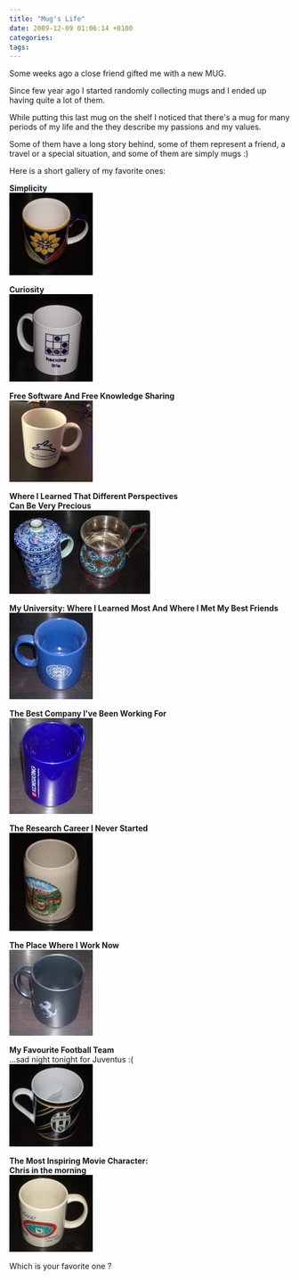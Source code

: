 ```yaml
---
title: "Mug's Life"
date: 2009-12-09 01:06:14 +0100
categories:
tags:
---
```


Some weeks ago a close friend gifted me with a new MUG.

Since few year ago I started randomly collecting mugs and I ended up having quite a lot of them.

While putting this last mug on the shelf I noticed that there's a mug for many periods of my life and the they describe my passions and my values.

Some of them have a long story behind, some of them represent a friend, a travel or a special situation, and some of them are simply mugs :)

Here is a short gallery of my favorite ones:

**Simplicity**  
 [![mug_s_00_Simplicity.jpg](/assets/images/posts_2009_mugs/mug_s_00_Simplicity.jpg)](/assets/images/posts_2009_mugs/mug_00_Simplicity.jpg)


**Curiosity**  
[![mug_s_01_Curiosity.jpg](/assets/images/posts_2009_mugs/mug_s_01_Curiosity.jpg)](/assets/images/posts_2009_mugs/mug_01_Curiosity.jpg)


**Free Software And Free Knowledge Sharing**  
[![mug_s_09_FreeSoftwareFreeKnowledgeSharing.jpg](/assets/images/posts_2009_mugs/mug_s_09_FreeSoftwareFreeKnowledgeSharing.jpg)](/assets/images/posts_2009_mugs/mug_09_FreeSoftwareFreeKnowledgeSharing.jpg)

**Where I Learned That Different Perspectives   
Can Be Very Precious**     
[![mug_s_02_WhereILearnedThatDifferentPerspectivesCanBeVeryPrecious.jpg](/assets/images/posts_2009_mugs/mug_s_02_WhereILearnedThatDifferentPerspectivesCanBeVeryPrecious.jpg)](/assets/images/posts_2009_mugs/mug_02_WhereILearnedThatDifferentPerspectivesCanBeVeryPrecious.jpg)

**My University: Where I Learned Most And Where I Met My Best Friends**  
[![mug_s_03_ThePlaceWhereILearnedMost.jpg](/assets/images/posts_2009_mugs/mug_s_03_ThePlaceWhereILearnedMost.jpg)](/assets/images/posts_2009_mugs/mug_03_ThePlaceWhereILearnedMost.jpg)

**The Best Company I've Been Working For**     
[![mug_s_04_TheBestCompanyIVeBeenWorkingFor.jpg](/assets/images/posts_2009_mugs/mug_s_04_TheBestCompanyIVeBeenWorkingFor.jpg)](/assets/images/posts_2009_mugs/mug_04_TheBestCompanyIVeBeenWorkingFor.jpg)

**The Research Career I Never Started**  
[![TheResearchCareerINeverStarted(LostOpportunities).jpg](/assets/images/posts_2009_mugs/mug_s_05_TheResearchCareerINeverStarted(LostOpportunities).jpg) ](/assets/images/posts_2009_mugs/mug_05_TheResearchCareerINeverStarted(LostOpportunities).jpg)

**The Place Where I Work Now**  
[![mug_s_06_ThePlaceWhereIWorkNow.jpg](/assets/images/posts_2009_mugs/mug_s_06_ThePlaceWhereIWorkNow.jpg)](/content/mugs/mug_06_ThePlaceWhereIWorkNow.jpg)

**My Favourite Football Team**  
...sad night tonight for Juventus :(  
[![mug_s_07_MyFavouriteFootballTeam.jpg](/assets/images/posts_2009_mugs/mug_s_07_MyFavouriteFootballTeam.jpg)]( /assets/images/posts_2009_mugs/mug_07_MyFavouriteFootballTeam.jpg)

**The Most Inspiring Movie Character:   
Chris in the morning**     
[![mug_s_08_TheMostInspiringMovieCharacter.jpg](/assets/images/posts_2009_mugs/mug_s_08_TheMostInspiringMovieCharacter.jpg)](/assets/images/posts_2009_mugs/mug_08_TheMostInspiringMovieCharacter.jpg)

 Which is your favorite one ?

